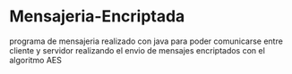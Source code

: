 # Mensajeria-Encriptada
programa de mensajeria realizado con java para poder comunicarse entre cliente y servidor realizando el envio de mensajes encriptados con el algoritmo AES
